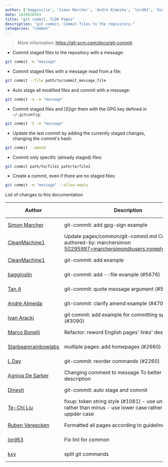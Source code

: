 ```yaml
---
author: ['bagginslin', 'Simon Marcher', 'André Almeida', 'lord63', 'Dinesh', 'Marco Bonelli', 'Ruben Vereecken', 'Agniva De Sarker', 'kxy', 'CleanMachine1', 'Tan A', 'L Day', 'Ivan Aracki', 'Starbeamrainbowlabs', 'Te-Chi Liu']
date: 1626636503
title: "git commit, TLDR Pages"
description: "git commit, Commit files to the repository."
categories: "common"
---
```

> More information: <https://git-scm.com/docs/git-commit>.

- Commit staged files to the repository with a message:

```bash
git commit -m "message"
```

- Commit staged files with a message read from a file:

```bash
git commit --file path/to/commit_message_file
```

- Auto stage all modified files and commit with a message:

```bash
git commit -a -m "message"
```

- Commit staged files and [S]ign them with the GPG key defined in `~/.gitconfig`:

```bash
git commit -S -m "message"
```

- Update the last commit by adding the currently staged changes, changing the commit's hash:

```bash
git commit --amend
```

- Commit only specific (already staged) files:

```bash
git commit path/to/file1 path/to/file2
```

- Create a commit, even if there are no staged files:

```bash
git commit -m "message" --allow-empty
```
List of changes to this documentation


Author | Description | ISO 8601 Date | GitHub link
------|-----|-----|-----
[Simon Marcher](mailto:marchersimon@zohomail.eu) | git-commit: add gpg-sign example | 2021-07-18T21:28:23 | [155df72786a5](https://github.com/tldr-pages/tldr/commit/155df72786a50f53ed1b75684e39d5664c64872e)
[CleanMachine1](mailto:78213164+CleanMachine1@users.noreply.github.com) | Update pages/common/git-commit.md Co-authored-by: marchersimon <50295997+marchersimon@users.noreply.github.com> | 2021-06-10T22:01:58 | [c56a28bc7f9c](https://github.com/tldr-pages/tldr/commit/c56a28bc7f9cfe8b2d33cc21e1fd8184d8d52286)
[CleanMachine1](mailto:78213164+CleanMachine1@users.noreply.github.com) | git-commit: add example | 2021-06-10T22:01:58 | [6814b4352b54](https://github.com/tldr-pages/tldr/commit/6814b4352b542d1cdb93b1e5bf5cabf5f05b29dc)
[bagginslin](mailto:51952061+bagginslin@users.noreply.github.com) | git-commit: add --file example (#5676) | 2021-04-04T14:59:11 | [84df3c982b6d](https://github.com/tldr-pages/tldr/commit/84df3c982b6d208123cda93bf23ff1cb4a17c058)
[Tan A](mailto:40173707+Yutyo@users.noreply.github.com) | git-commit: quote message argument (#5477) | 2021-03-19T13:26:51 | [d526739418e8](https://github.com/tldr-pages/tldr/commit/d526739418e89eba9a32b3b6acfe406abb9bdb50)
[André Almeida](mailto:andrealmeid@collabora.com) | git-commit: clarify amend example (#4703) | 2020-10-19T20:15:40 | [1d71ae134e1d](https://github.com/tldr-pages/tldr/commit/1d71ae134e1d1ee1e9f471a487f354098af4ed07)
[Ivan Aracki](mailto:aracki.ivan@gmail.com) | git commit: add example for committing specific files (#3090) | 2019-06-06T11:07:20 | [4057b76db696](https://github.com/tldr-pages/tldr/commit/4057b76db696ef36a5f5294b92cba64e1d458ca2)
[Marco Bonelli](mailto:marco@mebeim.net) | Refactor: reword English pages' links' descriptions. | 2019-06-03T14:19:41 | [66abb98ce935](https://github.com/tldr-pages/tldr/commit/66abb98ce935c0f4516bf30c4d6da72180d5a3ab)
[Starbeamrainbowlabs](mailto:sbrl@starbeamrainbowlabs.com) | multiple pages: add homepages (#2660) | 2019-01-30T12:19:23 | [a19866e88add](https://github.com/tldr-pages/tldr/commit/a19866e88addb239484637579b17e7c6ea9b53aa)
[L Day](mailto:daylightbrightledlight@users.noreply.github.com) | git-commit: reorder commands (#2260) | 2018-08-27T11:29:23 | [0afa0fd3c21e](https://github.com/tldr-pages/tldr/commit/0afa0fd3c21ec7a0403cbc35d3ce4052acc2fb81)
[Agniva De Sarker](mailto:agnivade@yahoo.co.in) | Changing comment to message To better match with description | 2017-12-15T05:10:18 | [9eb1e4f686cf](https://github.com/tldr-pages/tldr/commit/9eb1e4f686cf6d409bc38156a8aad2ed44cc7d8f)
[Dinesh](mailto:flexdinesh@gmail.com) | git-commit: auto stage and commit | 2017-12-15T05:10:18 | [b7d0680fb354](https://github.com/tldr-pages/tldr/commit/b7d0680fb354fddece5e4c1d99600d452742ea10)
[Te-Chi Liu](mailto:liuderchi@gmail.com) | fixup: token string style (#1081) - use underscore rather than minus - use lower case rather than uppder case | 2016-09-21T17:35:46 | [5a54763c72d1](https://github.com/tldr-pages/tldr/commit/5a54763c72d1ed1b6eb5dbf195ee547527afc608)
[Ruben Vereecken](mailto:rubenvereecken@gmail.com) | Formatted all pages according to guidelines. | 2016-01-08T09:38:59 | [066582e8eab5](https://github.com/tldr-pages/tldr/commit/066582e8eab57bce9861cc8d379e158d61f1cc95)
[lord63](mailto:lord63.j@gmail.com) | Fix lint for common | 2015-10-23T02:02:34 | [56a7cba6568f](https://github.com/tldr-pages/tldr/commit/56a7cba6568fcdaaeca2ddf0b80341cfc7de6285)
[kxy](mailto:kyrwastaken@gmail.com) | split git commands | 2014-03-09T13:20:13 | [4d70294f065f](https://github.com/tldr-pages/tldr/commit/4d70294f065f8d6d9fd6c0add28968cb9ca725ff)

